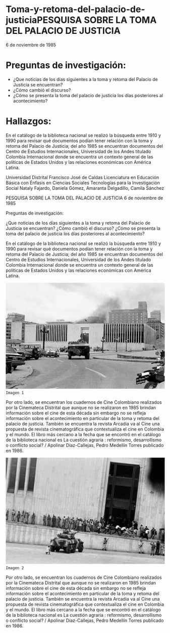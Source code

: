 # Toma-y-retoma-del-palacio-de-justiciaPESQUISA SOBRE LA TOMA DEL PALACIO DE JUSTICIA 
6 de noviembre de 1985



# Preguntas de investigación: 

  - ¿Que noticias de los días siguientes a la toma y retoma del Palacio de Justicia se encuentran?
  - ¿Cómo cambió el discurso?
  - ¿Cómo se presenta la toma del palacio de justicia los días posteriores al acontecimiento?


# Hallazgos:


En el catálogo de la biblioteca nacional se realizó la búsqueda entre 1910 y 1990 para revisar qué documentos podían tener relación con la toma y retoma del Palacio de Justicia; del año 1985 se encuentran documentos del Centro de Estudios Internacionales, Universidad de los Andes titulado Colombia Internacional donde se encuentra un contexto general de las políticas de Estados Unidos y las relaciones económicas con América Latina.

Universidad Distrital Francisco José de Caldas
Licenciatura en Educación Básica con Énfasis en Ciencias Sociales
Tecnologías para la Investigación Social
Nataly Fajardo, Daniela Gómez, Amaranta Delgadillo, Camila Sánchez

PESQUISA SOBRE LA TOMA DEL PALACIO DE JUSTICIA 
6 de noviembre de 1985

Preguntas de investigación: 

¿Que noticias de los días siguientes a la toma y retoma del Palacio de Justicia se encuentran?
¿Cómo cambió el discurso?
¿Cómo se presenta la toma del palacio de justicia los días posteriores al acontecimiento?

En el catálogo de la biblioteca nacional se realizó la búsqueda entre 1910 y 1990 para revisar qué documentos podían tener relación con la toma y retoma del Palacio de Justicia; del año 1985 se encuentran documentos del Centro de Estudios Internacionales, Universidad de los Andes titulado Colombia Internacional donde se encuentra un contexto general de las políticas de Estados Unidos y las relaciones económicas con América Latina.

![Imagen1](https://github.com/AmarantaDC/Toma-y-retoma-del-palacio-de-justicia/blob/master/Ima%CC%81gen%201.jpg)
``Imagen 1``


Por otro lado, se encuentran los cuadernos de Cine Colombiano realizados por la Cinemateca Distrital que aunque no se realizaron en 1985 brindan información sobre el cine de esta década sin embargo no se refleja información sobre el acontecimiento en particular de la toma y retoma del palacio de justicia. También se encuentra la revista Arcadia va al Cine una propuesta de revista cinematográfica que contextualiza el cine en Colombia y el mundo. El libro más cercano a la fecha que se encontró en el catálogo de la biblioteca nacional es La cuestión agraria : reformismo, desarrollismo o conflicto social? / Apolinar Díaz-Callejas, Pedro Medellín Torres publicado en 1986. 

![Imagen2](https://github.com/AmarantaDC/Toma-y-retoma-del-palacio-de-justicia/blob/master/Ima%CC%81gen%202.jpg)
``Imagen 2``


Por otro lado, se encuentran los cuadernos de Cine Colombiano realizados por la Cinemateca Distrital que aunque no se realizaron en 1985 brindan información sobre el cine de esta década sin embargo no se refleja información sobre el acontecimiento en particular de la toma y retoma del palacio de justicia. También se encuentra la revista Arcadia va al Cine una propuesta de revista cinematográfica que contextualiza el cine en Colombia y el mundo. El libro más cercano a la fecha que se encontró en el catálogo de la biblioteca nacional es La cuestión agraria : reformismo, desarrollismo o conflicto social? / Apolinar Díaz-Callejas, Pedro Medellín Torres publicado en 1986. 
